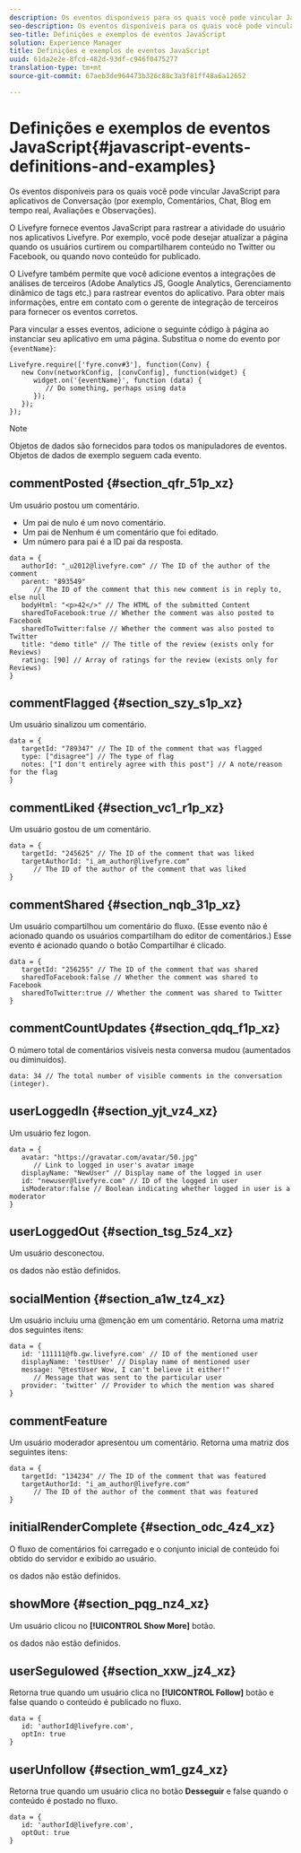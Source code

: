 ```yaml
---
description: Os eventos disponíveis para os quais você pode vincular JavaScript para aplicativos de Conversação (por exemplo, Comentários, Chat, Blog em tempo real, Avaliações e Observações).
seo-description: Os eventos disponíveis para os quais você pode vincular JavaScript para aplicativos de Conversação (por exemplo, Comentários, Chat, Blog em tempo real, Avaliações e Observações).
seo-title: Definições e exemplos de eventos JavaScript
solution: Experience Manager
title: Definições e exemplos de eventos JavaScript
uuid: 61da2e2e-8fcd-482d-93df-c946f0475277
translation-type: tm+mt
source-git-commit: 67aeb3de964473b326c88c3a3f81ff48a6a12652

---
```



# Definições e exemplos de eventos JavaScript{#javascript-events-definitions-and-examples}

Os eventos disponíveis para os quais você pode vincular JavaScript para aplicativos de Conversação (por exemplo, Comentários, Chat, Blog em tempo real, Avaliações e Observações).

O Livefyre fornece eventos JavaScript para rastrear a atividade do usuário nos aplicativos Livefyre. Por exemplo, você pode desejar atualizar a página quando os usuários curtirem ou compartilharem conteúdo no Twitter ou Facebook, ou quando novo conteúdo for publicado.

O Livefyre também permite que você adicione eventos a integrações de análises de terceiros (Adobe Analytics JS, Google Analytics, Gerenciamento dinâmico de tags etc.) para rastrear eventos do aplicativo. Para obter mais informações, entre em contato com o gerente de integração de terceiros para fornecer os eventos corretos.

Para vincular a esses eventos, adicione o seguinte código à página ao instanciar seu aplicativo em uma página. Substitua o nome do evento por `{eventName}`:

```
Livefyre.require(['fyre.conv#3'], function(Conv) { 
   new Conv(networkConfig, [convConfig], function(widget) { 
      widget.on('{eventName}', function (data) { 
         // Do something, perhaps using data 
      }); 
   }); 
});
```

>[!NOTE]
>
>Objetos de dados são fornecidos para todos os manipuladores de eventos. Objetos de dados de exemplo seguem cada evento.

## commentPosted {#section_qfr_51p_xz}

Um usuário postou um comentário.

* Um pai de nulo é um novo comentário.
* Um pai de Nenhum é um comentário que foi editado.
* Um número para pai é a ID pai da resposta.

```
data = { 
   authorId: "_u2012@livefyre.com" // The ID of the author of the comment  
   parent: "893549"  
      // The ID of the comment that this new comment is in reply to, else null 
   bodyHtml: "<p>42</>" // The HTML of the submitted Content 
   sharedToFacebook:true // Whether the comment was also posted to Facebook 
   sharedToTwitter:false // Whether the comment was also posted to Twitter 
   title: "demo title" // The title of the review (exists only for Reviews) 
   rating: [90] // Array of ratings for the review (exists only for Reviews) 
} 
```

## commentFlagged {#section_szy_s1p_xz}

Um usuário sinalizou um comentário.

```
data = { 
   targetId: "789347" // The ID of the comment that was flagged 
   type: ["disagree"] // The type of flag 
   notes: ["I don't entirely agree with this post"] // A note/reason for the flag 
}
```

## commentLiked {#section_vc1_r1p_xz}

Um usuário gostou de um comentário.

```
data = { 
   targetId: "245625" // The ID of the comment that was liked 
   targetAuthorId: "i_am_author@livefyre.com"  
      // The ID of the author of the comment that was liked 
} 
```

## commentShared {#section_nqb_31p_xz}

Um usuário compartilhou um comentário do fluxo. (Esse evento não é acionado quando os usuários compartilham do editor de comentários.) Esse evento é acionado quando o botão Compartilhar é clicado.

```
data = { 
   targetId: "256255" // The ID of the comment that was shared 
   sharedToFacebook:false // Whether the comment was shared to Facebook 
   sharedToTwitter:true // Whether the comment was shared to Twitter 
}
```

## commentCountUpdates {#section_qdq_f1p_xz}

O número total de comentários visíveis nesta conversa mudou (aumentados ou diminuídos).

```
data: 34 // The total number of visible comments in the conversation (integer). 
```

## userLoggedIn {#section_yjt_vz4_xz}

Um usuário fez logon.

```
data = { 
   avatar: "https://gravatar.com/avatar/50.jpg"  
      // Link to logged in user's avatar image 
   displayName: "NewUser" // Display name of the logged in user 
   id: "newuser@livefyre.com" // ID of the logged in user 
   isModerator:false // Boolean indicating whether logged in user is a moderator 
}
```

## userLoggedOut {#section_tsg_5z4_xz}

Um usuário desconectou.

os dados não estão definidos.

## socialMention {#section_a1w_tz4_xz}

Um usuário incluiu uma @menção em um comentário. Retorna uma matriz dos seguintes itens:

```
data = { 
   id: '111111@fb.gw.livefyre.com' // ID of the mentioned user 
   displayName: 'testUser' // Display name of mentioned user 
   message: "@testUser Wow, I can't believe it either!"  
      // Message that was sent to the particular user 
   provider: 'twitter' // Provider to which the mention was shared 
} 
```

## commentFeature

Um usuário moderador apresentou um comentário. Retorna uma matriz dos seguintes itens:

```
data = { 
   targetId: "134234" // The ID of the comment that was featured 
   targetAuthorId: "i_am_author@livefyre.com"  
      // The ID of the author of the comment that was featured 
}
```

## initialRenderComplete {#section_odc_4z4_xz}

O fluxo de comentários foi carregado e o conjunto inicial de conteúdo foi obtido do servidor e exibido ao usuário.

os dados não estão definidos.

## showMore {#section_pqg_nz4_xz}

Um usuário clicou no **[!UICONTROL Show More]** botão.

os dados não estão definidos.

## userSegulowed {#section_xxw_jz4_xz}

Retorna true quando um usuário clica no **[!UICONTROL Follow]** botão e false quando o conteúdo é publicado no fluxo.

```
data = { 
   id: 'authorId@livefyre.com', 
   optIn: true 
}
```

## userUnfollow {#section_wm1_gz4_xz}

Retorna true quando um usuário clica no botão **Desseguir** e false quando o conteúdo é postado no fluxo.

```
data = { 
   id: 'authorId@livefyre.com', 
   optOut: true 
}
```

